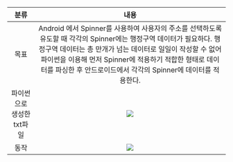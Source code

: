 ﻿|**분류**|**내용**|
| :-: | :-: |
|목표|Android 에서 Spinner를 사용하여 사용자의 주소를 선택하도록 유도할 때 각각의 Spinner에는 행정구역 데이터가 필요하다. 행정구역 데이터는 총 만개가 넘는 데이터로 일일이 작성할 수 없어 파이썬을 이용해 먼저 Spinner에 적용하기 적합한 형태로 데이터를 파싱한 후 안드로이드에서 각각의 Spinner에 데이터를 적용한다.|
|파이썬으로 생성한 txt파일|![](Aspose.Words.3fa42989-257a-40dd-af44-cb14aafe7f43.001.png)|
|동작|![](Aspose.Words.3fa42989-257a-40dd-af44-cb14aafe7f43.002.png)|

